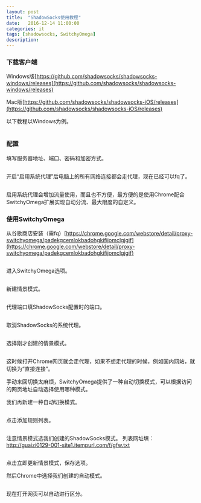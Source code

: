 ```yaml
---
layout: post
title:  "ShadowSocks使用教程"
date:   2016-12-14 11:00:00
categories: it
tags: [shadowsocks, SwitchyOmega]
description: 
---
```


<!--more-->

### 下载客户端

Windows版[https://github.com/shadowsocks/shadowsocks-windows/releases](https://github.com/shadowsocks/shadowsocks-windows/releases)

Mac版[https://github.com/shadowsocks/shadowsocks-iOS/releases](https://github.com/shadowsocks/shadowsocks-iOS/releases)

以下教程以Windows为例。

<div style="text-align: center;">
<img class="onerow-imgfix" src="/r/ss/ss1.jpg" border="0" alt=""/>
</div>

### 配置

填写服务器地址、端口、密码和加密方式。

<div style="text-align: center;">
<img class="onerow-imgfix" src="/r/ss/ss2.jpg" border="0" alt=""/>
</div>

开启“启用系统代理”后电脑上的所有网络连接都会走代理，现在已经可以fq了。

<div style="text-align: center;">
<img class="onerow-imgfix" src="/r/ss/ss3.jpg" border="0" alt=""/>
</div>

启用系统代理会增加流量使用，而且也不方便，最方便的是使用Chrome配合SwitchyOmega扩展实现自动分流、最大限度的自定义。

### 使用SwitchyOmega

从谷歌商店安装（需fq）[https://chrome.google.com/webstore/detail/proxy-switchyomega/padekgcemlokbadohgkifijomclgjgif](https://chrome.google.com/webstore/detail/proxy-switchyomega/padekgcemlokbadohgkifijomclgjgif)

<div style="text-align: center;">
<img class="onerow-imgfix" src="/r/ss/ss4.jpg" border="0" alt=""/>
</div>

进入SwitchyOmega选项。

<div style="text-align: center;">
<img class="onerow-imgfix" src="/r/ss/ss5.jpg" border="0" alt=""/>
</div>

新建情景模式。

<div style="text-align: center;">
<img class="onerow-imgfix" src="/r/ss/ss6.jpg" border="0" alt=""/>
</div>

<div style="text-align: center;">
<img class="onerow-imgfix" src="/r/ss/ss7.jpg" border="0" alt=""/>
</div>

<div style="text-align: center;">
<img class="onerow-imgfix" src="/r/ss/ss8.jpg" border="0" alt=""/>
</div>

代理端口填ShadowSocks配置时的端口。

<div style="text-align: center;">
<img class="onerow-imgfix" src="/r/ss/ss9.jpg" border="0" alt=""/>
</div>

取消ShadowSocks的系统代理。

<div style="text-align: center;">
<img class="onerow-imgfix" src="/r/ss/ss10.jpg" border="0" alt=""/>
</div>

选择刚才创建的情景模式。

<div style="text-align: center;">
<img class="onerow-imgfix" src="/r/ss/ss11.jpg" border="0" alt=""/>
</div>

这时候打开Chrome网页就会走代理，如果不想走代理的时候，例如国内网站，就切换为“直接连接”。

手动来回切换太麻烦，SwitchyOmega提供了一种自动切换模式，可以根据访问的网页地址自动选择使用哪种模式。

我们再新建一种自动切换模式。

<div style="text-align: center;">
<img class="onerow-imgfix" src="/r/ss/ss12.jpg" border="0" alt=""/>
</div>

点击添加规则列表。

<div style="text-align: center;">
<img class="onerow-imgfix" src="/r/ss/ss13.jpg" border="0" alt=""/>
</div>

注意情景模式选我们创建的ShadowSocks模式。
列表网址填：http://guaizi0129-001-site1.itempurl.com/f/gfw.txt

<div style="text-align: center;">
<img class="onerow-imgfix" src="/r/ss/ss14.jpg" border="0" alt=""/>
</div>

点击立即更新情景模式，保存选项。

然后Chrome中选择我们创建的自动模式。

<div style="text-align: center;">
<img class="onerow-imgfix" src="/r/ss/ss15.jpg" border="0" alt=""/>
</div>

现在打开网页可以自动进行区分。

<div style="text-align: center;">
<img class="onerow-imgfix" src="/r/ss/ss16.jpg" border="0" alt=""/>
</div>